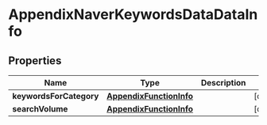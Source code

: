 

# AppendixNaverKeywordsDataDataInfo


## Properties

| Name | Type | Description | Notes |
|------------ | ------------- | ------------- | -------------|
|**keywordsForCategory** | [**AppendixFunctionInfo**](AppendixFunctionInfo.md) |  |  [optional] |
|**searchVolume** | [**AppendixFunctionInfo**](AppendixFunctionInfo.md) |  |  [optional] |



